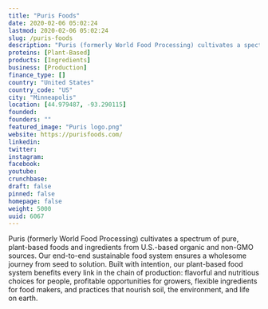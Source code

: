 ```yaml
---
title: "Puris Foods"
date: 2020-02-06 05:02:24
lastmod: 2020-02-06 05:02:24
slug: /puris-foods
description: "Puris (formerly World Food Processing) cultivates a spectrum of pure, plant-based foods and ingredients from U.S.-based organic and non-GMO sources. Our end-to-end sustainable food system ensures a wholesome journey from seed to solution. Built with intention, our plant-based food system benefits every link in the chain of production: flavorful and nutritious choices for people, profitable opportunities for growers, flexible ingredients for food makers, and practices that nourish soil, the environment, and life on earth."
proteins: [Plant-Based]
products: [Ingredients]
business: [Production]
finance_type: []
country: "United States"
country_code: "US"
city: "Minneapolis"
location: [44.979487, -93.290115]
founded: 
founders: ""
featured_image: "Puris logo.png"
website: https://purisfoods.com/
linkedin: 
twitter: 
instagram: 
facebook: 
youtube: 
crunchbase: 
draft: false
pinned: false
homepage: false
weight: 5000
uuid: 6067
---
```

Puris (formerly World Food Processing) cultivates a spectrum of pure, plant-based foods and ingredients from U.S.-based organic and non-GMO sources. Our end-to-end sustainable food system ensures a wholesome journey from seed to solution. Built with intention, our plant-based food system benefits every link in the chain of production: flavorful and nutritious choices for people, profitable opportunities for growers, flexible ingredients for food makers, and practices that nourish soil, the environment, and life on earth.
